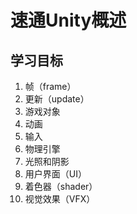 # 速通Unity概述

## 学习目标

1. 帧（frame）
2. 更新（update）
3. 游戏对象
4. 动画
5. 输入
6. 物理引擎
7. 光照和阴影
8. 用户界面（UI）
9. 着色器（shader）
10. 视觉效果（VFX）
